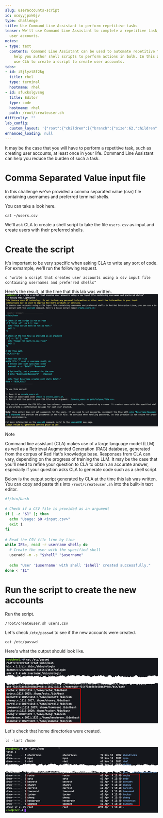 ```yaml
---
slug: useraccounts-script
id: ucoyyjpxk6jv
type: challenge
title: Use Command Line Assistant to perform repetitive tasks
teaser: We'll use Command Line Assistant to complete a repetitive task, such as creating
  user accounts.
notes:
- type: text
  contents: Command Line Assistant can be used to automate repetitive tasks. CLA can
    help you author shell scripts to perform actions in bulk. In this assignment we'll
    use CLA to create a script to create user accounts.
tabs:
- id: i5jlyzt8f2kg
  title: rhel
  type: terminal
  hostname: rhel
- id: sfuxkslgvsng
  title: Editor
  type: code
  hostname: rhel
  path: /root/createuser.sh
difficulty: ""
lab_config:
  custom_layout: '{"root":{"children":[{"branch":{"size":62,"children":[{"leaf":{"tabs":["i5jlyzt8f2kg"],"activeTabId":"i5jlyzt8f2kg","size":49}},{"leaf":{"tabs":["sfuxkslgvsng"],"activeTabId":"sfuxkslgvsng","size":49}}]}},{"leaf":{"tabs":["assignment"],"activeTabId":"assignment","size":36}}],"orientation":"Horizontal"}}'
enhanced_loading: null
---
```

It may be the case that you will have to perform a repetitive task, such as creating user accounts, at least once in your life. Command Line Assistant can help you reduce the burden of such a task.

Comma Separated Value input file
===
In this challenge we've provided a comma separated value (csv) file containing usernames and preferred terminal shells.

You can take a look here.
```bash,run
cat ~/users.csv
```

We'll ask CLA to create a shell script to take the file `users.csv` as input and create users with their preferred shells.

Create the script
===
It's important to be very specific when asking CLA to write any sort of code. For exmample, we'll run the following request.
```bash,run
c "write a script that creates user accounts using a csv input file containing usernames and preferred shells"
```

Here's the result, at the time that this lab was written.
![](../assets/bash_script.png)

>[!NOTE]
> Command line assistant (CLA) makes use of a large language model (LLM) as well as a Retrieval Augmented Generation (RAG) database, generated from the corpus of Red Hat's knowledge base. Responses from CLA can vary, depending on the progress of training the LLM. It may be the case that you'll need to refine your question to CLA to obtain an accurate answer, especially if your question asks CLA to generate code such as a shell script.

Below is the output script generated by CLA at the time this lab was written. You can copy and paste this into `/root/createuser.sh` into the built-in text editor.

```bash
#!/bin/bash

# Check if a CSV file is provided as an argument
if [ -z "$1" ]; then
  echo "Usage: $0 <input.csv>"
  exit 1
fi

# Read the CSV file line by line
while IFS=, read -r username shell; do
  # Create the user with the specified shell
  useradd -m -s "$shell" "$username"

  echo "User '$username' with shell '$shell' created successfully."
done < "$1"
```

Run the script to create the new accounts
===

Run the script.
```bash,run
/root/createuser.sh users.csv
```

Let's check `/etc/passwd` to see if the new accounts were created.

```bash,run
cat /etc/passwd
```

Here's what the output should look like.

![](../assets/user_accounts.png)

Let's check that home directories were created.

```bash,run
ls -lart /home
```

![](../assets/directories.png)